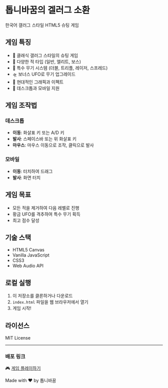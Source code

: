 # 톱니바꿈의 겔러그 소환

한국어 갤러그 스타일 HTML5 슈팅 게임

## 게임 특징

- 🚀 클래식 갤러그 스타일의 슈팅 게임
- 🎯 다양한 적 타입 (일반, 엘리트, 보스)
- 💫 특수 무기 시스템 (더블, 트리플, 레이저, 스프레드)
- 🛸 보너스 UFO로 무기 업그레이드
- 🎨 현대적인 그래픽과 이펙트
- 📱 데스크톱과 모바일 지원

## 게임 조작법

### 데스크톱
- **이동**: 화살표 키 또는 A/D 키
- **발사**: 스페이스바 또는 위 화살표 키
- **마우스**: 마우스 이동으로 조작, 클릭으로 발사

### 모바일
- **이동**: 터치하여 드래그
- **발사**: 화면 터치

## 게임 목표

- 모든 적을 제거하여 다음 레벨로 진행
- 황금 UFO를 격추하여 특수 무기 획득
- 최고 점수 달성

## 기술 스택

- HTML5 Canvas
- Vanilla JavaScript
- CSS3
- Web Audio API

## 로컬 실행

1. 이 저장소를 클론하거나 다운로드
2. `index.html` 파일을 웹 브라우저에서 열기
3. 게임 시작!

## 라이선스

MIT License

---

### 배포 링크
🎮 [게임 플레이하기](https://your-username.github.io/game_1981)

Made with ❤️ by 톱니바꿈 